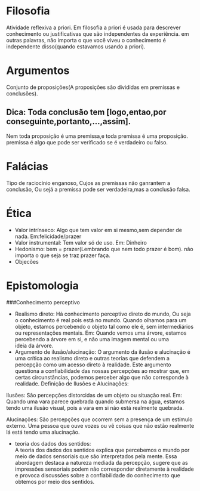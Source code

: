 # Filosofia
Atividade reflexiva a priori.
Em filosofia a priori é usada para descrever conhecimento ou justificativas que são independentes da experiência. em outras palavras, não importa o que você viveu o conhecimento é independente disso(quando estavamos usando a priori).
# Argumentos   
Conjunto de proposições(A proposições são divididas em premissas e conclusões).
## Dica: Toda conclusão tem [logo,entao,por conseguinte,portanto,...,assim]. 
Nem toda proposição é uma premissa,e toda premissa é uma proposição.
premissa é algo que pode ser verificado se é verdadeiro ou falso.
# Falácias
Tipo de raciocínio enganoso, Cujos as premissas não ganrantem a conclusão, Ou sejá a premissa pode ser verdadeira,mas a conclusão falsa.
 # Ética 
- Valor intrínseco: Algo que tem valor em si mesmo,sem depender de nada.
Em:felicidade/prazer
- Valor instrumental: Tem valor só de uso.
Em: Dinheiro
- Hedonismo: bem = prazer(Lembrando que nem todo prazer é bom).
não importa o que seja se traz prazer faça.
- Objecões


# Epistomologia
###Conhecimento perceptivo<br>
- Realismo direto: Há conhecimento perceptivo direto do mundo, Ou seja o conhecimento é real pois está no mundo.
Quando olhamos para um objeto, estamos percebendo o objeto tal como ele é, sem intermediários ou representações mentais.
Em: Quando vemos uma árvore, estamos percebendo a árvore em si, e não uma imagem mental ou uma ideia da árvore.<br>
- Argumento de ilusão/alucinação: O argumento da ilusão e alucinação é uma crítica ao realismo direto e outras teorias que defendem a percepção como um acesso direto à realidade. Este argumento questiona a confiabilidade das nossas percepções ao mostrar que, em certas circunstâncias, podemos perceber algo que não corresponde à realidade.
 Definição de Ilusões e Alucinações:

Ilusões: São percepções distorcidas de um objeto ou situação real.
Em: Quando uma vara parece quebrada quando submersa na água, estamos tendo uma ilusão visual, pois a vara em si não está realmente quebrada.<br>

Alucinações: São percepções que ocorrem sem a presença de um estímulo externo. Uma pessoa que ouve vozes ou vê coisas que não estão realmente lá está tendo uma alucinação.
- teoria dos dados dos sentidos:<br>
  A teoria dos dados dos sentidos explica que percebemos o mundo por meio de dados sensoriais que são interpretados pela mente. Essa abordagem destaca a natureza mediada da percepção, sugere que as impressões sensoriais podem não corresponder diretamente à realidade e provoca discussões sobre a confiabilidade do conhecimento que obtemos por meio dos sentidos.
